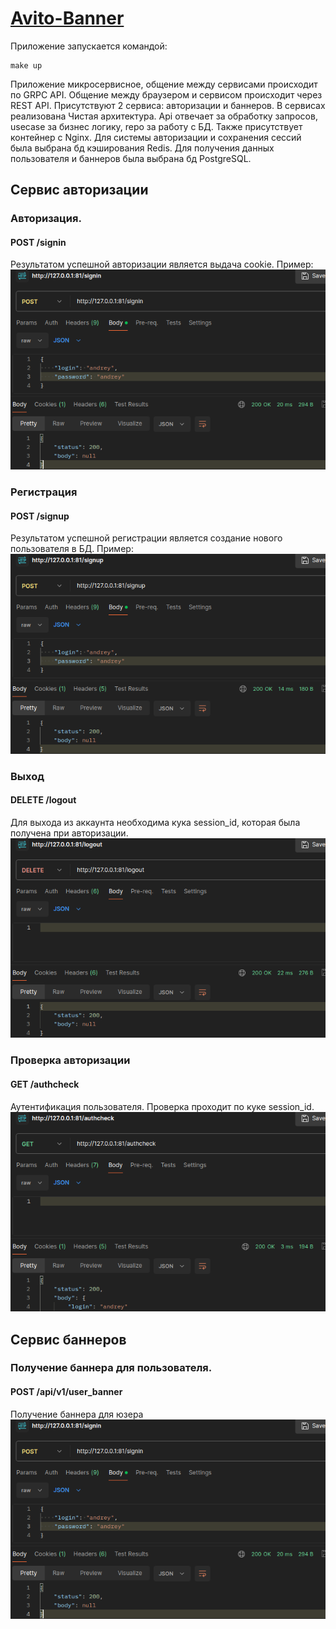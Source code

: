 # [Avito-Banner](https://github.com/avito-tech/backend-trainee-assignment-2024)

Приложение запускается командой:
```
make up
```

Приложение микросервисное, общение между сервисами происходит по GRPC API. Общение между браузером и сервисом происходит через REST API. Присутствуют 2 сервиса: авторизации и баннеров. В сервисах реализована Чистая архитектура. Api отвечает за обработку запросов, usecase за бизнес логику, repo за работу с БД.
Также присутствует контейнер c Nginx.
Для системы авторизации и сохранения сессий была выбрана бд кэширования Redis. Для получения данных пользователя и баннеров была выбрана бд PostgreSQL.

## Сервис авторизации
### Авторизация.
#### POST /signin
Результатом успешной авторизации является выдача cookie. Пример: <br/>
![img_1.png](img_readme/img_1.png)

### Регистрация
#### POST /signup
Результатом успешной регистрации является создание нового пользователя в БД. Пример: <br/>
![img.png](img_readme/img.png)

### Выход
#### DELETE /logout
Для выхода из аккаунта необходима кука session_id, которая была получена при авторизации. <br/>
![img_3.png](img_readme/img_3.png)

### Проверка авторизации
#### GET /authcheck
Аутентификация пользователя. Проверка проходит по куке session_id. <br/>
![img_2.png](img_readme/img_2.png)

## Сервис баннеров
### Получение баннера для пользователя.
#### POST /api/v1/user_banner 
Получение баннера для юзера<br/>
![img_1.png](img_readme/img_1.png)